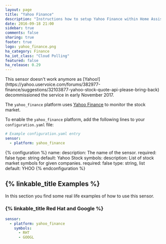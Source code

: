 ```yaml
---
layout: page
title: "Yahoo Finance"
description: "Instructions how to setup Yahoo Finance within Home Assistant."
date: 2016-09-18 21:00
sidebar: true
comments: false
sharing: true
footer: true
logo: yahoo_finance.png
ha_category: Finance
ha_iot_class: "Cloud Polling"
featured: false
ha_release: 0.29
---
```


<p class='note warning'>
  This sensor doesn't work anymore as [Yahoo!](https://yahoo.uservoice.com/forums/382977-finance/suggestions/32103877-yahoo-stock-quote-api-please-bring-back) decommissioned the service in early November 2017.
</p>

The `yahoo_finance` platform uses [Yahoo Finance](https://finance.yahoo.com/) to monitor the stock market.

To enable the `yahoo_finance` platform, add the following lines to your `configuration.yaml` file:

```yaml
# Example configuration.yaml entry
sensor:
  - platform: yahoo_finance
```

{% configuration %}
name:
  description: The name of the sensor.
  required: false
  type: string
  default: Yahoo Stock
symbols:
  description: List of stock market symbols for given companies.
  required: false
  type: string, list
  default: YHOO
{% endconfiguration %}

## {% linkable_title Examples %}

In this section you find some real life examples of how to use this sensor.

### {% linkable_title Red Hat and Google %}

```yaml
sensor:
  - platform: yahoo_finance
    symbols:
      - RHT
      - GOOGL
```


